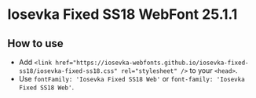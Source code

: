 # Iosevka Fixed SS18 WebFont 25.1.1

## How to use

- Add `<link href="https://iosevka-webfonts.github.io/iosevka-fixed-ss18/iosevka-fixed-ss18.css" rel="stylesheet" />` to your `<head>`.
- Use `fontFamily: 'Iosevka Fixed SS18 Web'` or `font-family: 'Iosevka Fixed SS18 Web'`.
